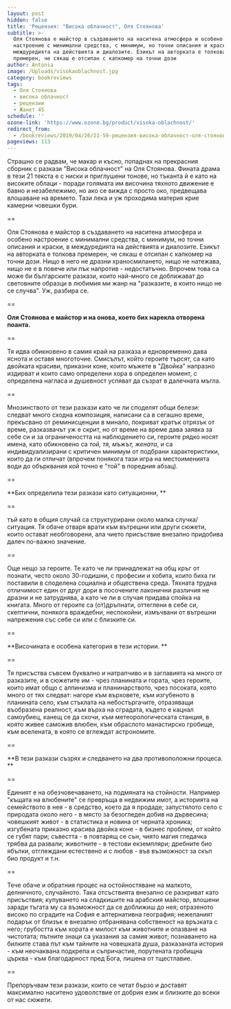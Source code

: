 ```yaml
---
layout: post
hidden: false
title: 'Рецензия: "Висока облачност", Оля Стоянова'
subtitle: >-
  Оля Стоянова е майстор в създаването на наситена атмосфера и особено
  настроение с минимални средства, с минимум, но точни описания и краски, в
  междуредията на действията и диалозите. Езикът на авторката е толкова
  премерен, че сякаш е отсипан с капкомер на точни дози
author: Antonia
image: /Uploads/visokaoblachnost.jpg
category: bookreviews
tags:
  - Оля Стоянова
  - висока облачност
  - рецензии
  - Жанет 45
schedule: ''
ozone-link: 'https://www.ozone.bg/product/visoka-oblachnost/'
redirect_from:
  - /bookreviews/2019/04/26/21-59-рецензия-висока-облачност-оля-стоянова
pageviews: 113
---
```

Страшно се радвам, че макар и късно, попаднах на прекрасния сборник с разкази "Висока облачност" на Оля Стоянова. Фината драма в тези 21 текста е с ниски и приглушени тонове, но тъканта й е като на високите облаци - поради голямата им височина тяхното движение е бавно и незабележимо, но ако се вижда с просто око, предвещава влошаване на времето. Тази лека и уж проходима материя крие камерни човешки бури. 

\==

Оля Стоянова е майстор в създаването на наситена атмосфера и особено настроение с минимални средства, с минимум, но точни описания и краски, в междуредията на действията и диалозите. Езикът на авторката е толкова премерен, че сякаш е отсипан с капкомер на точни дози. Нищо в него не дразни храносмилането, нищо не натежава, нищо не е в повече или пък напротив - недостатъчно. Впрочем това са може би българските разкази, които най-много се доближават до световните образци в любимия ми жанр на "разказите, в които нищо не се случва". Уж, разбира се.

\==

**Оля Стоянова е майстор и на онова, което бих нарекла отворена поанта.**

\==

Тя идва обикновено в самия край на разказа и едновременно дава яснота и оставя многоточие. Смисълът, който героите търсят, са като двойката красиви, приказни коне, които мъжете в "Двойка" напразно издирват и които само определени хора в определен момент, с определена нагласа и душевност успяват да съзрат в далечната мъгла.  

\==

Мнозинството от тези разкази като че ли споделят общи белези: следват много сходна композиция, написани са в сегашно време, прекъсвано от реминисценции в минало, покриват кратък отрязък от време, разказвачът уж е скрит, но от време на време дава заявка за себе си и за ограничеността на наблюдението си, героите рядко носят имена, като обикновено са _той, тя, мъжът, жената_, и са индивидуализирани с критичен минимум от подбрани характеристики, които да ги отличат (впрочем понякога тази игра на местоименията води до обърквания кой точно е "той" в поредния абзац). 

\==

**Бих определила тези разкази като ситуационни, **

\==

тъй като в общия случай са структурирани около малка случка/ситуация. Тя обаче отваря врати към вътрешни или други сюжети, които остават необговорени, ала чието присъствие внезапно придобива далеч по-важно значение. 

\==

Още нещо за героите. Те като че ли принадлежат на общ кръг от познати, често около 30-годишни, с професии и хобита, които биха ги поставили в споделена социална и обществена среда. Тяхната трудна отличимост един от друг дори в посочените лаконични различия не дразни и не затруднява, а като че ли в случая придава спойка на книгата. Много от героите са (от)дръпнати, оттеглени в себе си, скептични, понякога враждебни, неспокойни, измъчвани от вътрешни напрежения със себе си или с близките си.

\==

**Височината е особена категория в тези истории. **

\==

Тя присъства съвсем буквално и натрапчиво и в заглавията на много от разказите, и в сюжетите им - чрез планината и гората, чрез героите, които имат общо с алпинизма и планинарството, чрез посоката, която много от тях следват: нагоре към върховете, към изгубеното в планината село, към стъклата на небостъргачите, отразяващи въобразена реалност, към върха на сградата, където е кацнал самоубиец, канещ се да скочи, към метеорологическата станция, в която живее саможив влюбен, към обраслото манастирско гробище, към вселената, в която се вглеждат астрономите. 

\==

**В тези разкази съзрях и следването на два противоположни процеса. **

\==

Единият е на обезчовечаването, на подмяната на стойности. Например "къщата на влюбените" се превръща в недвижим имот, а историята на семейството в нея - в средство, което да я продаде; запустялото село с природата около него - в място за безогледен добив на дървесина; човешкият живот - в статистика и новина от черната хроника; изгубената приказно красива двойка коне - в бизнес проблем, от който се губят пари; съвестта - в повтарящ се сън, чиято магия гледачка трябва да развали; животните - в тестови екземпляри; дребните био ябълки, отглеждани естествено и с любов - във възможност за скъп био продукт и т.н. 

\==

Тече обаче и обратния процес на остойностяване на малкото, делничното, случайното. Така отсъствията внезапно се разкриват като присъствия; купуването на сладкишите на арабския майстор, влошени заради тъгата му са възможност да се доближиш до нея; отразеното високо по сградите на София е алтернативна география; нежеланият подарък от близък е внезапно отбранявана собственост на връзката с него; грубостта към хората е милост към животните и опазване на чистотата; пътните знаци са указания за самия живот; познаването на билките става път към тайните на човешката душа, разказаната история - към неочаквана подкрепа и съпричастие, порутената гробищна църква - към благодарност пред Бога, лишена от тщестлавие.

\==

Препоръчвам тези разкази, които се четат бързо и доставят максимално наситено удоволствие от добрия език и близките до всеки от нас сюжети.
